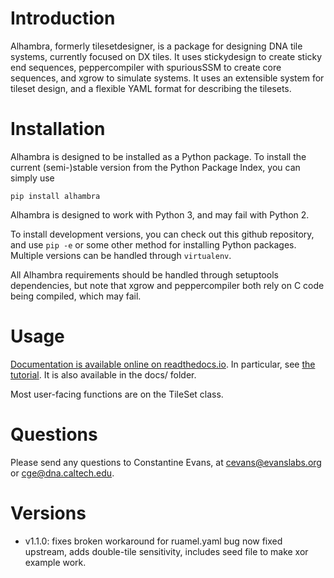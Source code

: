 # Introduction

Alhambra, formerly tilesetdesigner, is a package for designing DNA tile systems,
currently focused on DX tiles.  It uses stickydesign to create sticky end
sequences, peppercompiler with spuriousSSM to create core sequences, and xgrow
to simulate systems.  It uses an extensible system for tileset design, and a
flexible YAML format for describing the tilesets.

# Installation 

Alhambra is designed to be installed as a Python package.  To install the
current (semi-)stable version from the Python Package Index, you can simply use

    pip install alhambra

Alhambra is designed to work with Python 3, and may fail with Python 2.

To install development versions, you can check out this github repository, and
use `pip -e` or some other method for installing Python packages.  Multiple
versions can be handled through `virtualenv`.

All Alhambra requirements should be handled through setuptools dependencies, but
note that xgrow and peppercompiler both rely on C code being compiled, which may
fail.

# Usage

[Documentation is available online on readthedocs.io](https://alhambra.readthedocs.io/en/latest/).  In particular, see 
[the tutorial](https://alhambra.readthedocs.io/en/latest/tutorial.html).  It is also available in the docs/ folder.

Most user-facing functions are on the TileSet class.

# Questions

Please send any questions to Constantine Evans, at cevans@evanslabs.org or cge@dna.caltech.edu.

# Versions

* v1.1.0: fixes broken workaround for ruamel.yaml bug now fixed upstream, adds double-tile sensitivity, includes seed file to make xor example work.
